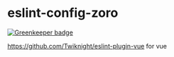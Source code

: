 # eslint-config-zoro

[![Greenkeeper badge](https://badges.greenkeeper.io/zorojs/eslint-config-zorojs.svg)](https://greenkeeper.io/)

https://github.com/Twiknight/eslint-plugin-vue for vue
